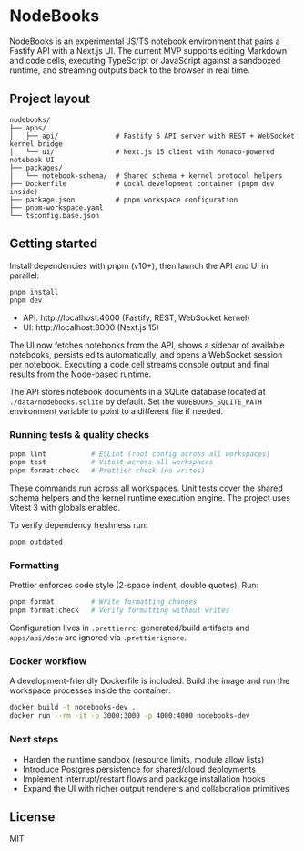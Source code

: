 # NodeBooks

NodeBooks is an experimental JS/TS notebook environment that pairs a Fastify API with a Next.js UI. The current MVP supports editing Markdown and code cells, executing TypeScript or JavaScript against a sandboxed runtime, and streaming outputs back to the browser in real time.

## Project layout

```
nodebooks/
├── apps/
│   ├── api/              # Fastify 5 API server with REST + WebSocket kernel bridge
│   └── ui/               # Next.js 15 client with Monaco-powered notebook UI
├── packages/
│   └── notebook-schema/  # Shared schema + kernel protocol helpers
├── Dockerfile            # Local development container (pnpm dev inside)
├── package.json          # pnpm workspace configuration
├── pnpm-workspace.yaml
└── tsconfig.base.json
```

## Getting started

Install dependencies with pnpm (v10+), then launch the API and UI in parallel:

```bash
pnpm install
pnpm dev
```

- API: http://localhost:4000 (Fastify, REST, WebSocket kernel)
- UI: http://localhost:3000 (Next.js 15)

The UI now fetches notebooks from the API, shows a sidebar of available notebooks, persists edits automatically, and opens a WebSocket session per notebook. Executing a code cell streams console output and final results from the Node-based runtime.

The API stores notebook documents in a SQLite database located at `./data/nodebooks.sqlite` by default. Set the `NODEBOOKS_SQLITE_PATH` environment variable to point to a different file if needed.

### Running tests & quality checks

```bash
pnpm lint           # ESLint (root config across all workspaces)
pnpm test           # Vitest across all workspaces
pnpm format:check   # Prettier check (no writes)
```

These commands run across all workspaces. Unit tests cover the shared schema helpers and the kernel runtime execution engine. The project uses Vitest 3 with globals enabled.

To verify dependency freshness run:

```bash
pnpm outdated
```

### Formatting

Prettier enforces code style (2-space indent, double quotes). Run:

```bash
pnpm format         # Write formatting changes
pnpm format:check   # Verify formatting without writes
```

Configuration lives in `.prettierrc`; generated/build artifacts and `apps/api/data` are ignored via `.prettierignore`.

### Docker workflow

A development-friendly Dockerfile is included. Build the image and run the workspace processes inside the container:

```bash
docker build -t nodebooks-dev .
docker run --rm -it -p 3000:3000 -p 4000:4000 nodebooks-dev
```

### Next steps

- Harden the runtime sandbox (resource limits, module allow lists)
- Introduce Postgres persistence for shared/cloud deployments
- Implement interrupt/restart flows and package installation hooks
- Expand the UI with richer output renderers and collaboration primitives

## License

MIT

